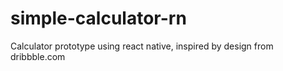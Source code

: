 # simple-calculator-rn
Calculator prototype using react native, inspired by design from dribbble.com
